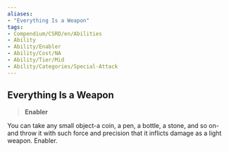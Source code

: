 ```yaml
---
aliases:
- "Everything Is a Weapon"
tags:
- Compendium/CSRD/en/Abilities
- Ability
- Ability/Enabler
- Ability/Cost/NA
- Ability/Tier/Mid
- Ability/Categories/Special-Attack
---
```


  
## Everything Is a Weapon  
>**Enabler**
  
You can take any small object-a coin, a pen, a bottle, a stone, and so on-and throw it with such force and precision that it inflicts damage as a light weapon. Enabler.